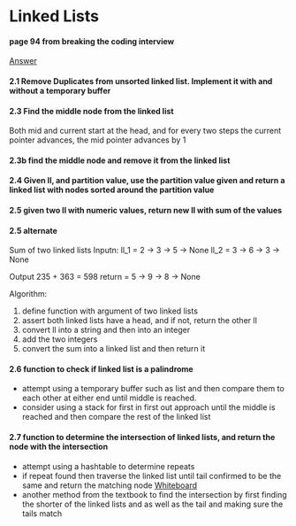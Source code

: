 # Linked Lists
####  page 94 from breaking the coding interview

[Answer](practice_linked_lists.py)


#### 2.1 Remove Duplicates from unsorted linked list.  Implement it with and without a temporary buffer

#### 2.3 Find the middle node from the linked list
Both mid and current start at the head, and for every two steps the current pointer advances, the mid pointer advances by 1

#### 2.3b find the middle node and remove it from the linked list

#### 2.4 Given ll, and partition value, use the partition value given and return a linked list with nodes sorted around the partition value

#### 2.5 given two ll with numeric values, return new ll with sum of the values

#### 2.5 alternate
Sum of two linked lists
Inputn:
ll_1 = 2 → 3 → 5 → None
ll_2 = 3 → 6 → 3 → None

Output
235 + 363 = 598
return = 5 → 9 → 8 → None

Algorithm:
1. define function with argument of two linked lists
2. assert both linked lists have a head, and if not, return the other ll
3. convert ll into a string and then into an integer
4. add the two integers
5. convert the sum into a linked list and then return it

#### 2.6 function to check if linked list is a palindrome
* attempt using a temporary buffer such as list and then compare them to each other at either end until middle is reached.
* consider using a stack for first in first out approach until the middle is reached and then compare the rest of the linked list

#### 2.7 function to determine the intersection of linked lists, and return the node with the intersection
* attempt using a hashtable to determine repeats
* if repeat found then traverse the linked list until tail confirmed to be the same and return the matching node
[Whiteboard](https://docs.google.com/document/d/1wnwH7qLnT0Pob2ZNa3RtS1pQ944RagvmM71Fy3p_nEM/edit?usp=sharing)
* another method from the textbook to find the intersection by first finding the shorter of the linked lists and as well as the tail and making sure the tails match
